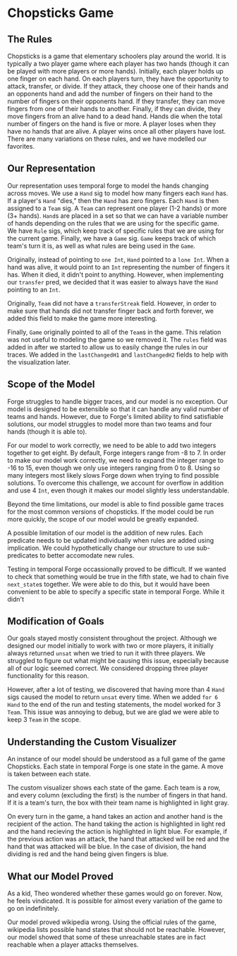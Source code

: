 # Chopsticks Game

## The Rules
Chopsticks is a game that elementary schoolers play around the world. It is typically a two player game where each player has two hands (though it can be played with more players or more hands). Initially, each player holds up one finger on each hand. On each players turn, they have the opportunity to attack, transfer, or divide. If they attack, they choose one of their hands and an opponents hand and add the number of fingers on their hand to the number of fingers on their opponents hand. If they transfer, they can move fingers from one of their hands to another. Finally, if they can divide, they move fingers from an alive hand to a dead hand. Hands die when the total number of fingers on the hand is five or more. A player loses when they have no hands that are alive. A player wins once all other players have lost. There are many variations on these rules, and we have modelled our favorites.

## Our Representation
Our representation uses temporal forge to model the hands changing across moves. We use a `Hand` sig to model how many fingers each `Hand` has. If a player's `Hand` "dies," then the `Hand` has zero fingers. Each `Hand` is then assigned to a `Team` sig. A `Team` can represent one player (1-2 hands) or more (3+ hands). `Hand`s are placed in a set so that we can have a variable number of hands depending on the rules that we are using for the specific game. We have `Rule` sigs, which keep track of specific rules that we are using for the current game. Finally, we have a `Game` sig. `Game` keeps track of which team's turn it is, as well as what rules are being used in the `Game`.

Originally, instead of pointing to `one Int`, `Hand` pointed to a `lone Int`. When a hand was alive, it would point to an `Int` representing the number of fingers it has. When it died, it didn't point to anything. However, when implementing our `transfer` pred, we decided that it was easier to always have the `Hand` pointing to an `Int`.

Originally, `Team` did not have a `transferStreak` field. However, in order to make sure that hands did not transfer finger back and forth forever, we added this field to make the game more interesting.

Finally, `Game` originally pointed to all of the `Team`s in the game. This relation was not useful to modeling the game so we removed it. The `rules` field was added in after we started to allow us to easily change the rules in our traces. We added in the `lastChangedH1` and `lastChangedH2` fields to help with the visualization later.

## Scope of the Model
Forge struggles to handle bigger traces, and our model is no exception. Our model is designed to be extensible so that it can handle any valid number of teams and hands. However, due to Forge's limited ability to find satisfiable solutions, our model struggles to model more than two teams and four hands (though it is able to). 

For our model to work correctly, we need to be able to add two integers together to get eight. By default, Forge integers range from -8 to 7. In order to make our model work correctly, we need to expand the integer range to -16 to 15, even though we only use integers ranging from 0 to 8. Using so many integers most likely slows Forge down when trying to find possible solutions. To overcome this challenge, we account for overflow in addition and use 4 `Int`, even though it makes our model slightly less understandable.

Beyond the time limitations, our model is able to find possible game traces for the most common versions of chopsticks. If the model could be run more quickly, the scope of our model would be greatly expanded.

A possible limitation of our model is the addition of new rules. Each predicate needs to be updated individually when rules are added using implication. We could hypothetically change our structure to use sub-predicates to better accomodate new rules.

Testing in temporal Forge occassionally proved to be difficult. If we wanted to check that something would be true in the fifth state, we had to chain five `next_state`s together. We were able to do this, but it would have been convenient to be able to specify a specific state in temporal Forge. While it didn't 

## Modification of Goals
Our goals stayed mostly consistent throughout the project. Although we designed our model initially to work with two or more players, it initially always returned `unsat` when we tried to run it with three players. We struggled to figure out what might be causing this issue, especially because all of our logic seemed correct. We considered dropping three player functionality for this reason.

However, after a lot of testing, we discovered that having more than 4 `Hand` sigs caused the model to return `unsat` every time. When we added `for 6 Hand` to the end of the run and testing statements, the model worked for 3 `Team`. This issue was annoying to debug, but we are glad we were able to keep 3 `Team` in the scope.

## Understanding the Custom Visualizer
An instance of our model should be understood as a full game of the game Chopsticks. Each state in temporal Forge is one state in the game. A move is taken between each state.

The custom visualizer shows each state of the game. Each team is a row, and every column (excluding the first) is the number of fingers in that hand. If it is a team's turn, the box with their team name is highlighted in light gray. 

On every turn in the game, a hand takes an action and another hand is the recipient of the action. The hand taking the action is highlighted in light red and the hand recieving the action is highlighted in light blue. For example, if the previous action was an attack, the hand that attacked will be red and the hand that was attacked will be blue. In the case of division, the hand dividing is red and the hand being given fingers is blue.

## What our Model Proved
As a kid, Theo wondered whether these games would go on forever. Now, he feels vindicated. It is possible for almost every variation of the game to go on indefinitely.

Our model proved wikipedia wrong. Using the official rules of the game, wikipedia lists possible hand states that should not be reachable. However, our model showed that some of these unreachable states are in fact reachable when a player attacks themselves. 